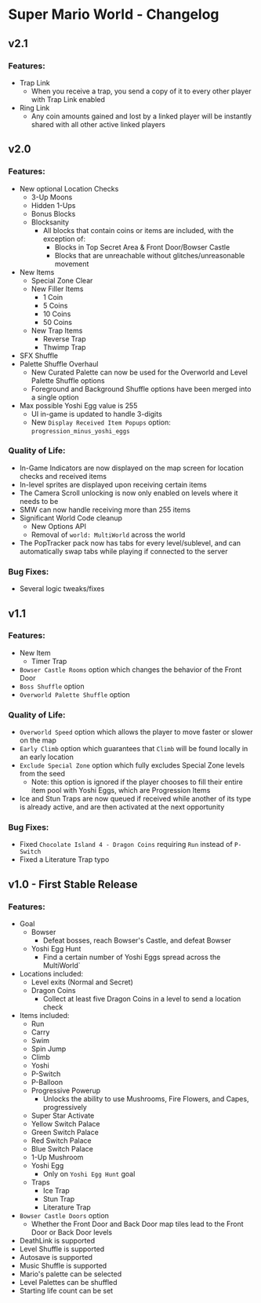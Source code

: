 # Super Mario World - Changelog


## v2.1

### Features:
- Trap Link
  - When you receive a trap, you send a copy of it to every other player with Trap Link enabled
- Ring Link
	- Any coin amounts gained and lost by a linked player will be instantly shared with all other active linked players


## v2.0

### Features:

- New optional Location Checks
	- 3-Up Moons
	- Hidden 1-Ups
	- Bonus Blocks
	- Blocksanity
		- All blocks that contain coins or items are included, with the exception of:
			- Blocks in Top Secret Area & Front Door/Bowser Castle
			- Blocks that are unreachable without glitches/unreasonable movement
- New Items
	- Special Zone Clear
	- New Filler Items
		- 1 Coin
		- 5 Coins
		- 10 Coins
		- 50 Coins
	- New Trap Items
		- Reverse Trap
		- Thwimp Trap
- SFX Shuffle
- Palette Shuffle Overhaul
	- New Curated Palette can now be used for the Overworld and Level Palette Shuffle options
	- Foreground and Background Shuffle options have been merged into a single option
- Max possible Yoshi Egg value is 255
	- UI in-game is updated to handle 3-digits
	- New `Display Received Item Popups` option: `progression_minus_yoshi_eggs`

### Quality of Life:

- In-Game Indicators are now displayed on the map screen for location checks and received items
- In-level sprites are displayed upon receiving certain items
- The Camera Scroll unlocking is now only enabled on levels where it needs to be
- SMW can now handle receiving more than 255 items
- Significant World Code cleanup
	- New Options API
	- Removal of `world: MultiWorld` across the world
- The PopTracker pack now has tabs for every level/sublevel, and can automatically swap tabs while playing if connected to the server

### Bug Fixes:

- Several logic tweaks/fixes


## v1.1

### Features:

- New Item
	- Timer Trap
- `Bowser Castle Rooms` option which changes the behavior of the Front Door
- `Boss Shuffle` option
- `Overworld Palette Shuffle` option

### Quality of Life:

- `Overworld Speed` option which allows the player to move faster or slower on the map
- `Early Climb` option which guarantees that `Climb` will be found locally in an early location
- `Exclude Special Zone` option which fully excludes Special Zone levels from the seed
	- Note: this option is ignored if the player chooses to fill their entire item pool with Yoshi Eggs, which are Progression Items
- Ice and Stun Traps are now queued if received while another of its type is already active, and are then activated at the next opportunity

### Bug Fixes:

- Fixed `Chocolate Island 4 - Dragon Coins` requiring `Run` instead of `P-Switch`
- Fixed a Literature Trap typo


## v1.0 - First Stable Release

### Features:

- Goal
	- Bowser
		- Defeat bosses, reach Bowser's Castle, and defeat Bowser
	- Yoshi Egg Hunt
		- Find a certain number of Yoshi Eggs spread across the MultiWorld`
- Locations included:
	- Level exits (Normal and Secret)
	- Dragon Coins
		- Collect at least five Dragon Coins in a level to send a location check
- Items included:
	- Run
	- Carry
	- Swim
	- Spin Jump
	- Climb
	- Yoshi
	- P-Switch
	- P-Balloon
	- Progressive Powerup
		- Unlocks the ability to use Mushrooms, Fire Flowers, and Capes, progressively
	- Super Star Activate
	- Yellow Switch Palace
	- Green Switch Palace
	- Red Switch Palace
	- Blue Switch Palace
	- 1-Up Mushroom
	- Yoshi Egg
		- Only on `Yoshi Egg Hunt` goal
	- Traps
		- Ice Trap
		- Stun Trap
		- Literature Trap
- `Bowser Castle Doors` option
	- Whether the Front Door and Back Door map tiles lead to the Front Door or Back Door levels
- DeathLink is supported
- Level Shuffle is supported
- Autosave is supported
- Music Shuffle is supported
- Mario's palette can be selected
- Level Palettes can be shuffled
- Starting life count can be set
